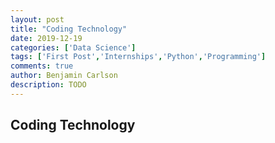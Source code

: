 ```yaml
---
layout: post
title: "Coding Technology"
date: 2019-12-19
categories: ['Data Science']
tags: ['First Post','Internships','Python','Programming']
comments: true
author: Benjamin Carlson
description: TODO
---
```


## Coding Technology